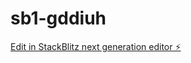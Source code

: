 # sb1-gddiuh

[Edit in StackBlitz next generation editor ⚡️](https://stackblitz.com/~/github.com/adamsCF/sb1-gddiuh)